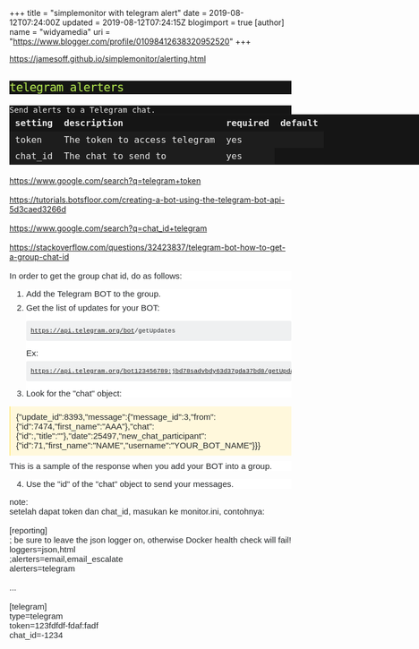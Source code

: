 +++
title = "simplemonitor with telegram alert"
date = 2019-08-12T07:24:00Z
updated = 2019-08-12T07:24:15Z
blogimport = true 
[author]
	name = "widyamedia"
	uri = "https://www.blogger.com/profile/01098412638320952520"
+++

https://jamesoff.github.io/simplemonitor/alerting.html<br /><br /><h2 id="telegram-alerters" style="background-color: #151515; color: #b5e853; font-family: Monaco, &quot;Bitstream Vera Sans Mono&quot;, &quot;Lucida Console&quot;, Terminal, monospace; font-weight: normal; letter-spacing: -0.03em; margin: 0px 0px 20px; text-shadow: rgba(0, 0, 0, 0.1) 0px 1px 1px, rgba(181, 232, 83, 0.1) 0px 0px 5px, rgba(181, 232, 83, 0.1) 0px 0px 10px;">telegram alerters</h2><div style="background-color: #151515; color: #eaeaea; font-family: Monaco, &quot;Bitstream Vera Sans Mono&quot;, &quot;Lucida Console&quot;, Terminal, monospace;">Send alerts to a Telegram chat.</div><table style="background-color: #151515; color: #eaeaea; font-family: Monaco, &quot;Bitstream Vera Sans Mono&quot;, &quot;Lucida Console&quot;, Terminal, monospace; margin: 0px 0px 20px; width: 900px;"><thead><tr><th style="border-bottom: 1px dashed rgb(181, 232, 83); padding: 5px 10px; text-align: left;">setting</th><th style="border-bottom: 1px dashed rgb(181, 232, 83); padding: 5px 10px; text-align: left;">description</th><th style="border-bottom: 1px dashed rgb(181, 232, 83); padding: 5px 10px; text-align: left;">required</th><th style="border-bottom: 1px dashed rgb(181, 232, 83); padding: 5px 10px; text-align: left;">default</th></tr></thead><tbody><tr><td style="background-color: rgba(30, 30, 30, 0.9); padding: 5px 10px; vertical-align: top;">token</td><td style="background-color: rgba(30, 30, 30, 0.9); padding: 5px 10px; vertical-align: top;">The token to access telegram</td><td style="background-color: rgba(30, 30, 30, 0.9); padding: 5px 10px; vertical-align: top;">yes</td><td style="background-color: rgba(30, 30, 30, 0.9); padding: 5px 10px; vertical-align: top;">&nbsp;</td></tr><tr><td style="background-color: rgba(30, 30, 30, 0.9); padding: 5px 10px; vertical-align: top;">chat_id</td><td style="background-color: rgba(30, 30, 30, 0.9); padding: 5px 10px; vertical-align: top;">The chat to send to</td><td style="background-color: rgba(30, 30, 30, 0.9); padding: 5px 10px; vertical-align: top;">yes</td></tr></tbody></table>https://www.google.com/search?q=telegram+token<br /><br />https://tutorials.botsfloor.com/creating-a-bot-using-the-telegram-bot-api-5d3caed3266d<br /><br />https://www.google.com/search?q=chat_id+telegram<br /><br />https://stackoverflow.com/questions/32423837/telegram-bot-how-to-get-a-group-chat-id<br /><br /><div style="background-color: white; border: 0px; box-sizing: inherit; clear: both; color: #242729; font-family: Arial, &quot;Helvetica Neue&quot;, Helvetica, sans-serif; font-size: 15px; font-stretch: inherit; font-variant-numeric: inherit; line-height: inherit; margin-bottom: 1em; padding: 0px; vertical-align: baseline;">In order to get the group chat id, do as follows:</div><ol style="background-color: white; border: 0px; box-sizing: inherit; color: #242729; font-family: Arial, &quot;Helvetica Neue&quot;, Helvetica, sans-serif; font-size: 15px; font-stretch: inherit; font-variant-numeric: inherit; line-height: inherit; list-style-image: initial; list-style-position: initial; margin: 0px 0px 1em 30px; padding: 0px; vertical-align: baseline;"><li style="border: 0px; box-sizing: inherit; font-family: inherit; font-stretch: inherit; font-style: inherit; font-variant: inherit; font-weight: inherit; line-height: inherit; margin: 0px 0px 0.5em; padding: 0px; vertical-align: baseline; word-wrap: break-word;"><div style="border: 0px; box-sizing: inherit; clear: both; font-family: inherit; font-stretch: inherit; font-style: inherit; font-variant: inherit; font-weight: inherit; line-height: inherit; padding: 0px; vertical-align: baseline;">Add the Telegram BOT to the group.</div></li><li style="border: 0px; box-sizing: inherit; font-family: inherit; font-stretch: inherit; font-style: inherit; font-variant: inherit; font-weight: inherit; line-height: inherit; margin: 0px 0px 0.5em; padding: 0px; vertical-align: baseline; word-wrap: break-word;"><div style="border: 0px; box-sizing: inherit; clear: both; font-family: inherit; font-stretch: inherit; font-style: inherit; font-variant: inherit; font-weight: inherit; line-height: inherit; margin-bottom: 1em; padding: 0px; vertical-align: baseline;">Get the list of updates for your BOT:</div><pre style="background-color: #eff0f1; border-radius: 3px; border: 0px; box-sizing: inherit; font-family: Consolas, Menlo, Monaco, &quot;Lucida Console&quot;, &quot;Liberation Mono&quot;, &quot;DejaVu Sans Mono&quot;, &quot;Bitstream Vera Sans Mono&quot;, &quot;Courier New&quot;, monospace, sans-serif; font-size: 13px; font-stretch: inherit; font-style: inherit; font-variant: inherit; font-weight: inherit; line-height: inherit; margin-bottom: 1em; margin-top: 0.5em; max-height: 600px; overflow: auto; padding: 12px 8px; vertical-align: baseline; width: auto; word-wrap: normal;"><code style="border: 0px; box-sizing: inherit; font-family: Consolas, Menlo, Monaco, &quot;Lucida Console&quot;, &quot;Liberation Mono&quot;, &quot;DejaVu Sans Mono&quot;, &quot;Bitstream Vera Sans Mono&quot;, &quot;Courier New&quot;, monospace, sans-serif; font-stretch: inherit; font-style: inherit; font-variant: inherit; font-weight: inherit; line-height: inherit; margin: 0px; padding: 0px; vertical-align: baseline; white-space: inherit;">https://api.telegram.org/bot<yourbottoken>/getUpdates<br /></yourbottoken></code></pre><div style="border: 0px; box-sizing: inherit; clear: both; font-family: inherit; font-stretch: inherit; font-style: inherit; font-variant: inherit; font-weight: inherit; line-height: inherit; padding: 0px; vertical-align: baseline;">Ex:</div><pre style="background-color: #eff0f1; border-radius: 3px; border: 0px; box-sizing: inherit; font-family: Consolas, Menlo, Monaco, &quot;Lucida Console&quot;, &quot;Liberation Mono&quot;, &quot;DejaVu Sans Mono&quot;, &quot;Bitstream Vera Sans Mono&quot;, &quot;Courier New&quot;, monospace, sans-serif; font-size: 13px; font-stretch: inherit; font-style: inherit; font-variant: inherit; font-weight: inherit; line-height: inherit; margin-bottom: 1em; margin-top: 0.5em; max-height: 600px; overflow: auto; padding: 12px 8px; vertical-align: baseline; width: auto; word-wrap: normal;"><code style="border: 0px; box-sizing: inherit; font-family: Consolas, Menlo, Monaco, &quot;Lucida Console&quot;, &quot;Liberation Mono&quot;, &quot;DejaVu Sans Mono&quot;, &quot;Bitstream Vera Sans Mono&quot;, &quot;Courier New&quot;, monospace, sans-serif; font-stretch: inherit; font-style: inherit; font-variant: inherit; font-weight: inherit; line-height: inherit; margin: 0px; padding: 0px; vertical-align: baseline; white-space: inherit;">https://api.telegram.org/bot123456789:jbd78sadvbdy63d37gda37bd8/getUpdates<br /></code></pre></li><li style="border: 0px; box-sizing: inherit; font-family: inherit; font-stretch: inherit; font-style: inherit; font-variant: inherit; font-weight: inherit; line-height: inherit; margin: 0px; padding: 0px; vertical-align: baseline; word-wrap: break-word;"><div style="border: 0px; box-sizing: inherit; clear: both; font-family: inherit; font-stretch: inherit; font-style: inherit; font-variant: inherit; font-weight: inherit; line-height: inherit; padding: 0px; vertical-align: baseline;">Look for the "chat" object:</div></li></ol><blockquote style="background-color: cornsilk; border-bottom-color: initial; border-bottom-style: initial; border-image: initial; border-left-color: rgb(255, 235, 142); border-left-style: solid; border-right-color: initial; border-right-style: initial; border-top-color: initial; border-top-style: initial; border-width: 0px 0px 0px 2px; box-sizing: inherit; color: #242729; font-family: Arial, &quot;Helvetica Neue&quot;, Helvetica, sans-serif; font-size: 15px; font-stretch: inherit; font-variant-numeric: inherit; line-height: inherit; margin: 0px 0px 10px; padding: 10px; quotes: none; vertical-align: baseline;"><div style="border: 0px; box-sizing: inherit; clear: both; font-family: inherit; font-stretch: inherit; font-style: inherit; font-variant: inherit; font-weight: inherit; line-height: inherit; padding: 0px; vertical-align: baseline;">{"update_id":8393,"message":{"message_id":3,"from":{"id":7474,"first_name":"AAA"},"chat":{"id":,"title":""},"date":25497,"new_chat_participant":{"id":71,"first_name":"NAME","username":"YOUR_BOT_NAME"}}}</div></blockquote><div style="background-color: white; border: 0px; box-sizing: inherit; clear: both; color: #242729; font-family: Arial, &quot;Helvetica Neue&quot;, Helvetica, sans-serif; font-size: 15px; font-stretch: inherit; font-variant-numeric: inherit; line-height: inherit; margin-bottom: 1em; padding: 0px; vertical-align: baseline;">This is a sample of the response when you add your BOT into a group.</div><ol start="4" style="background-color: white; border: 0px; box-sizing: inherit; color: #242729; font-family: Arial, &quot;Helvetica Neue&quot;, Helvetica, sans-serif; font-size: 15px; font-stretch: inherit; font-variant-numeric: inherit; line-height: inherit; list-style-image: initial; list-style-position: initial; margin: 0px 0px 1em 30px; padding: 0px; vertical-align: baseline;"><li style="border: 0px; box-sizing: inherit; font-family: inherit; font-stretch: inherit; font-style: inherit; font-variant: inherit; font-weight: inherit; line-height: inherit; margin: 0px; padding: 0px; vertical-align: baseline; word-wrap: break-word;">Use the "id" of the "chat" object to send your messages.</li></ol><div><span style="color: #242729; font-family: Arial, Helvetica Neue, Helvetica, sans-serif;"><span style="font-size: 15px;">note:</span></span></div><div><span style="color: #242729; font-family: Arial, Helvetica Neue, Helvetica, sans-serif;"><span style="font-size: 15px;">setelah dapat token dan chat_id, masukan ke monitor.ini, contohnya:</span></span></div><div><span style="color: #242729; font-family: Arial, Helvetica Neue, Helvetica, sans-serif;"><span style="font-size: 15px;"><br /></span></span></div><div><span style="color: #242729; font-family: Arial, Helvetica Neue, Helvetica, sans-serif;"><div><span style="font-size: 15px;">[reporting]</span></div><div><span style="font-size: 15px;">; be sure to leave the json logger on, otherwise Docker health check will fail!</span></div><div><span style="font-size: 15px;">loggers=json,html</span></div><div><span style="font-size: 15px;">;alerters=email,email_escalate</span></div><div><span style="font-size: 15px;">alerters=telegram</span></div><div style="font-size: 15px;"><br /></div><div style="font-size: 15px;">...</div></span></div><div><span style="color: #242729; font-family: Arial, Helvetica Neue, Helvetica, sans-serif;"><span style="font-size: 15px;"><br /></span></span></div><div><span style="color: #242729; font-family: Arial, Helvetica Neue, Helvetica, sans-serif;"><div><span style="font-size: 15px;">[telegram]</span></div><div><span style="font-size: 15px;">type=telegram</span></div><div><span style="font-size: 15px;">token=123fdfdf-fdaf:fadf</span></div><div><span style="font-size: 15px;">chat_id=-1234</span></div><div style="font-size: 15px;"><br /></div></span></div><br />
